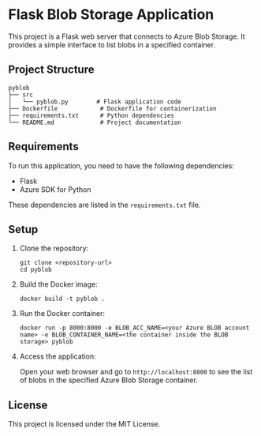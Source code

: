 # Flask Blob Storage Application

This project is a Flask web server that connects to Azure Blob Storage. It provides a simple interface to list blobs in a specified container.

## Project Structure

```
pyblob
├── src
│   └── pyblob.py        # Flask application code
├── Dockerfile            # Dockerfile for containerization
├── requirements.txt      # Python dependencies
└── README.md             # Project documentation
```

## Requirements

To run this application, you need to have the following dependencies:

- Flask
- Azure SDK for Python

These dependencies are listed in the `requirements.txt` file.

## Setup

1. Clone the repository:

   ```
   git clone <repository-url>
   cd pyblob
   ```

2. Build the Docker image:

   ```
   docker build -t pyblob .
   ```

3. Run the Docker container:

   ```
   docker run -p 8000:8000 -e BLOB_ACC_NAME=<your Azure BLOB account name> -e BLOB_CONTAINER_NAME=<the container inside the BLOB storage> pyblob
   ```

4. Access the application:

   Open your web browser and go to `http://localhost:8000` to see the list of blobs in the specified Azure Blob Storage container.

## License

This project is licensed under the MIT License.